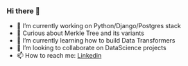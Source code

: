### Hi there 👋

- 🔭 I’m currently working on Python/Django/Postgres stack
- 🔭 Curious about Merkle Tree and its variants 
- 🌱 I’m currently learning how to build Data Transformers
- 👯 I’m looking to collaborate on DataScience projects
- 📫 How to reach me:  [Linkedin](https://www.linkedin.com/in/renjith-madhavassery/)
